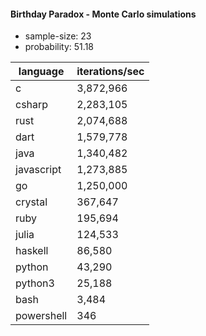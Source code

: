 #### Birthday Paradox - Monte Carlo simulations

* sample-size: 23
* probability: 51.18

language | iterations/sec
|--|--|
c|3,872,966
csharp|2,283,105
rust|2,074,688
dart|1,579,778
java|1,340,482
javascript|1,273,885
go|1,250,000
crystal|367,647
ruby|195,694
julia|124,533
haskell|86,580
python|43,290
python3|25,188
bash|3,484
powershell|346